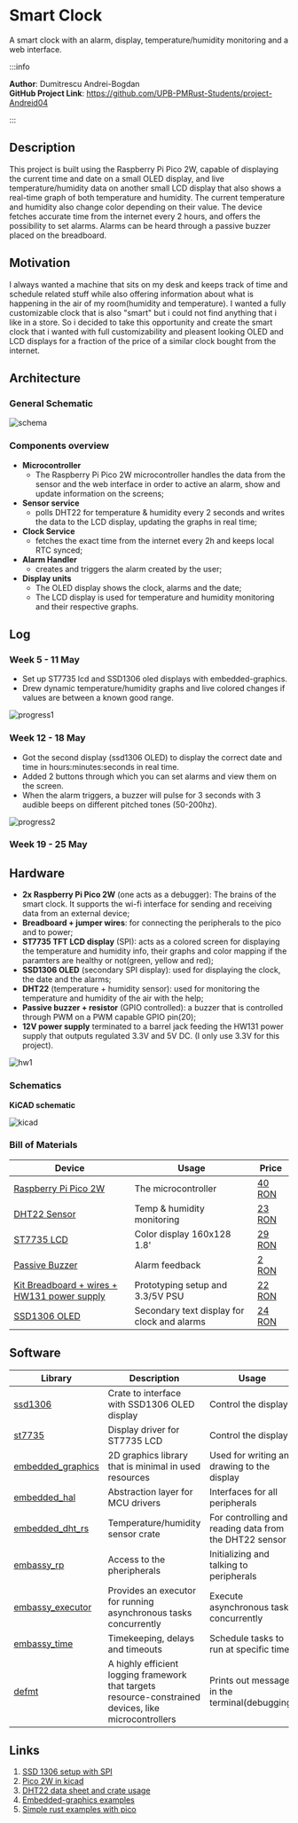 # Smart Clock
A smart clock with an alarm, display, temperature/humidity monitoring and a web interface.

:::info 

**Author**: Dumitrescu Andrei-Bogdan \
**GitHub Project Link**: https://github.com/UPB-PMRust-Students/project-Andreid04

:::

## Description

This project is built using the Raspberry Pi Pico 2W, capable of displaying the current time and date on a small OLED display, and live temperature/humidity data on another small LCD display that also shows a real-time graph of both temperature and humidity. The current temperature and humidity also change color depending on their value. The device fetches accurate time from the internet every 2 hours, and offers the possibility to set alarms. Alarms can be heard through a passive buzzer placed on the breadboard.

## Motivation

I always wanted a machine that sits on my desk and keeps track of time and schedule related stuff while also offering information about what is happening in the air of my room(humidity and temperature). I wanted a fully customizable clock that is also "smart" but i could not find anything that i like in a store. So i decided to take this opportunity and create the smart clock that i wanted with full customizability and pleasent looking OLED and LCD displays for a fraction of the price of a similar clock bought from the internet.

## Architecture 

 <!-- include the power supply and a small description on how it works  images:1024x768 -->

### General Schematic

![schema](./images/smart-clock.webp)

### Components overview

- **Microcontroller**
    - The Raspberry Pi Pico 2W microcontroller handles the data from the sensor and the web interface in order to active an alarm, show and update information on the screens; 
- **Sensor service**
    - polls DHT22 for temperature & humidity every 2 seconds and writes the data to the LCD display, updating the graphs in real time;
- **Clock Service**
    - fetches the exact time from the internet every 2h and keeps local RTC synced;
- **Alarm Handler**
    - creates and triggers the alarm created by the user;
- **Display units**
    - The OLED display shows the clock, alarms and the date; 
    - The LCD display is used for temperature and humidity monitoring and their respective graphs.


## Log

<!-- write your progress here every week -->

### Week 5 - 11 May

- Set up ST7735 lcd and SSD1306 oled displays with embedded-graphics.  
- Drew dynamic temperature/humidity graphs and live colored changes if values are between a known good range.

![progress1](./images/mai1.webp)

### Week 12 - 18 May

- Got the second display (ssd1306 OLED) to display the correct date and time in hours:minutes:seconds in real time.
- Added 2 buttons through which you can set alarms and view them on the screen.
- When the alarm triggers, a buzzer will pulse for 3 seconds with 3 audible beeps on different pitched tones (50-200hz).

![progress2](./images/progress2.webp)
 
### Week 19 - 25 May

## Hardware

- **2x Raspberry Pi Pico 2W** (one acts as a debugger): The brains of the smart clock. It supports the wi-fi interface for sending and receiving data from an external device;
- **Breadboard + jumper wires**: for connecting the peripherals to the pico and to power; 
- **ST7735 TFT LCD display** (SPI): acts as a colored screen for displaying the temperature and humidity info, their graphs and color mapping if the paramters are healthy or not(green, yellow and red);  
- **SSD1306 OLED** (secondary SPI display): used for displaying the clock, the date and the alarms;
- **DHT22** (temperature + humidity sensor): used for monitoring the temperature and humidity of the air with the help;
- **Passive buzzer + resistor** (GPIO controlled): a buzzer that is controlled through PWM on a PWM capable GPIO pin(20);
- **12V power supply** terminated to a barrel jack feeding the HW131 power supply that outputs regulated 3.3V and 5V DC. (I only use 3.3V for this project).

![hw1](./images/hw1.webp)

### Schematics

**KiCAD schematic**

![kicad](./images/kicad-schema.svg)


### Bill of Materials

<!-- Fill out this table with all the hardware components that you might need.

The format is 
```
| [Device](link://to/device) | This is used ... | [price](link://to/store) |

```

-->

| Device | Usage | Price |
|--------|--------|-------|
| [Raspberry Pi Pico 2W](https://www.raspberrypi.com/documentation/microcontrollers/raspberry-pi-pico.html) | The microcontroller | [40 RON](https://www.optimusdigital.ro/ro/placi-raspberry-pi/13327-raspberry-pi-pico-2-w.html) |
| [DHT22 Sensor](https://www.optimusdigital.ro/ro/senzori-senzori-de-temperatura/1449-modul-senzor-de-temperatura-i-umiditate-dht22.html)         | Temp & humidity monitoring  | [23 RON](https://www.optimusdigital.ro/ro/senzori-senzori-de-temperatura/1449-modul-senzor-de-temperatura-i-umiditate-dht22.html)  |
| [ST7735 LCD](https://www.optimusdigital.ro/ro/optoelectronice-lcd-uri/1311-modul-lcd-spi-de-18-128x160.html)         | Color display 160x128  1.8'     | [29 RON](https://www.optimusdigital.ro/ro/optoelectronice-lcd-uri/1311-modul-lcd-spi-de-18-128x160.html)  |
| [Passive Buzzer](https://www.optimusdigital.ro/ro/audio-buzzere/634-buzzer-pasiv-de-5-v.html)         | Alarm feedback      | [2 RON](https://www.optimusdigital.ro/ro/audio-buzzere/634-buzzer-pasiv-de-5-v.html)   |
| [Kit Breadboard + wires + HW131 power supply](https://done.land/tools/breadboard/powersupply/hw-131/)   | Prototyping setup and 3.3/5V PSU | [22 RON](https://www.optimusdigital.ro/ro/kituri/2222-kit-breadboard-hq-830-p.html)  |
| [SSD1306 OLED](https://github.com/rickkas7/SSD1306-tutorial)          | Secondary text display for clock and alarms    | [24 RON](https://www.optimusdigital.ro/ro/optoelectronice-lcd-uri/194-oled-096-.html)  |




## Software

| Library | Description | Usage |
|---------|-------------|-------|
|[ssd1306](https://crates.io/crates/ssd1306)| Crate to interface with SSD1306 OLED display | Control the display |
| [st7735](https://github.com/almindor/st7789) | Display driver for ST7735 LCD |Control the display |
| [embedded_graphics](https://github.com/embedded-graphics/embedded-graphics) | 2D graphics library that is minimal in used resources | Used for writing and drawing to the display |
| [embedded_hal](https://github.com/rust-embedded/embedded-hal)        | Abstraction layer for MCU drivers | Interfaces for all peripherals  |
| [embedded_dht_rs](https://github.com/rust-dd/embedded-dht-rs)       | Temperature/humidity sensor crate | For controlling and reading data from the DHT22 sensor |
| [embassy_rp](https://docs.embassy.dev/embassy-rp/git/rp235xb/index.html) | Access to the pheripherals | Initializing and talking to peripherals|
| [embassy_executor](https://docs.embassy.dev/embassy-rp/git/rp235xb/index.html) | Provides an executor for running asynchronous tasks concurrently | Execute asynchronous tasks concurrently |
| [embassy_time](https://docs.rs/embassy-time/latest/embassy_time/) | Timekeeping, delays and timeouts | Schedule tasks to run at specific times |
| [defmt](https://github.com/knurling-rs/defmt) | A highly efficient logging framework that targets resource-constrained devices, like microcontrollers | Prints out messages in the terminal(debugging) |

## Links

<!-- Add a few links that inspired you and that you think you will use for your project -->

1. [SSD 1306 setup with SPI](https://github.com/rickkas7/SSD1306-tutorial)
2. [Pico 2W in kicad](https://github.com/ncarandini/KiCad-RP-Pico)
3. [DHT22 data sheet and crate usage](https://github.com/rust-dd/embedded-dht-rs)
4. [Embedded-graphics examples](https://github.com/embedded-graphics/examples)
5. [Simple rust examples with pico](https://pico.implrust.com/index.html)

